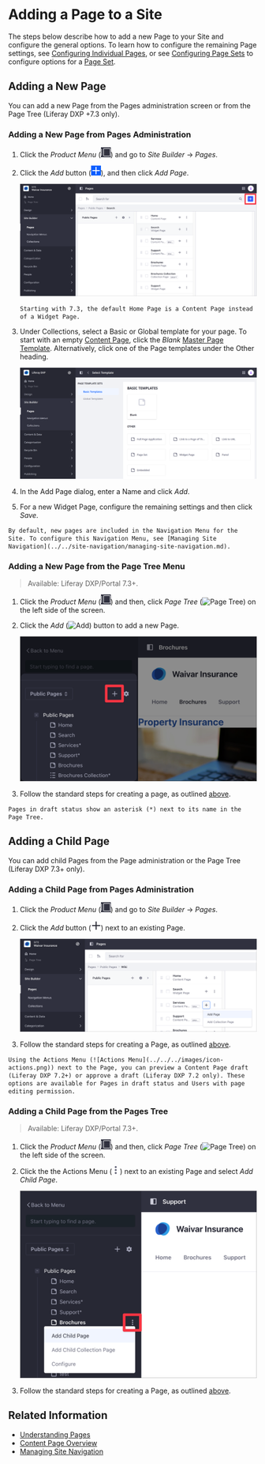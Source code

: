 # Adding a Page to a Site

The steps below describe how to add a new Page to your Site and configure the general options. To learn how to configure the remaining Page settings, see [Configuring Individual Pages](../page-settings/configuring-individual-pages.md), or see [Configuring Page Sets](../page-settings/configuring-page-sets.md) to configure options for a [Page Set](../understanding-pages/understanding-pages.md#page-sets).

## Adding a New Page

You can add a new Page from the Pages administration screen or from the Page Tree (Liferay DXP +7.3 only).

### Adding a New Page from Pages Administration

1. Click the *Product Menu* (![Product Menu](../../../images/icon-menu.png)) and go to *Site Builder* &rarr; *Pages*.

1. Click the *Add* button (![Add](../../../images/icon-add.png)), and then click *Add Page*.

    ![The Pages screen lets you edit your Site pages as a whole.](./adding-a-page-to-a-site/images/02.png)

    ```{note}
    Starting with 7.3, the default Home Page is a Content Page instead of a Widget Page.
    ```

1. Under Collections, select a Basic or Global template for your page. To start with an empty [Content Page](../understanding-pages/understanding-pages.md#page-types), click the *Blank* [Master Page Template](../defining-headers-and-footers/master-page-templates.md). Alternatively, click one of the Page templates under the Other heading.

   ![Select a Basic or Global Template for your Page.](./adding-a-page-to-a-site/images/03.png)

1. In the Add Page dialog, enter a Name and click *Add*.

1. For a new Widget Page, configure the remaining settings and then click *Save*.

```{tip}
By default, new pages are included in the Navigation Menu for the Site. To configure this Navigation Menu, see [Managing Site Navigation](../../site-navigation/managing-site-navigation.md).
```

### Adding a New Page from the Page Tree Menu

> Available: Liferay DXP/Portal 7.3+.

1. Click the *Product Menu* (![Product Menu](../../../images/icon-menu.png)) and then, click *Page Tree* (![Page Tree](../../../images/icon-page-tree.png)) on the left side of the screen.

1. Click the *Add* (![Add](../../../images/icon-add-app.png)) button to add a new Page.

   ![Adding a new Page using the Page Tree menu.](adding-a-page-to-a-site/images/04.png)

1. Follow the standard steps for creating a page, as outlined [above](#adding-a-new-page).

```{tip}
Pages in draft status show an asterisk (*) next to its name in the Page Tree.
```

## Adding a Child Page

You can add child Pages from the Page administration or the Page Tree (Liferay DXP 7.3+ only).

### Adding a Child Page from Pages Administration

1. Click the *Product Menu* (![Product Menu](../../../images/icon-menu.png)) and go to *Site Builder* &rarr; *Pages*.

1. Click the *Add* button (![Add](../../../images/icon-duplicate.png)) next to an existing Page.

   ![Click the Add buton next to an exiting Page to create a new child Page.](./adding-a-page-to-a-site/images/05.png)

1. Follow the standard steps for creating a Page, as outlined [above](#adding-a-new-page).

```{tip}
Using the Actions Menu (![Actions Menu](../../../images/icon-actions.png)) next to the Page, you can preview a Content Page draft (Liferay DXP 7.2+) or approve a draft (Liferay DXP 7.2 only). These options are available for Pages in draft status and Users with page editing permission.
```

### Adding a Child Page from the Pages Tree

> Available: Liferay DXP/Portal 7.3+.

1. Click the *Product Menu* (![Product Menu](../../../images/icon-menu.png)) and then, click *Page Tree* (![Page Tree](../../../images/icon-page-tree.png)) on the left side of the screen.

1. Click the the Actions Menu (![Actions icon](../../../images/icon-actions.png)) next to an existing Page and select *Add Child Page*.

    ![Adding a Child Page using the Page Tree menu.](adding-a-page-to-a-site/images/01.png)

1. Follow the standard steps for creating a Page, as outlined [above](#adding-a-new-page).

## Related Information

- [Understanding Pages](../understanding-pages/understanding-pages.md)
- [Content Page Overview](../building-and-managing-content-pages/content-pages-overview.md)
- [Managing Site Navigation](../../site-navigation/managing-site-navigation.md)
